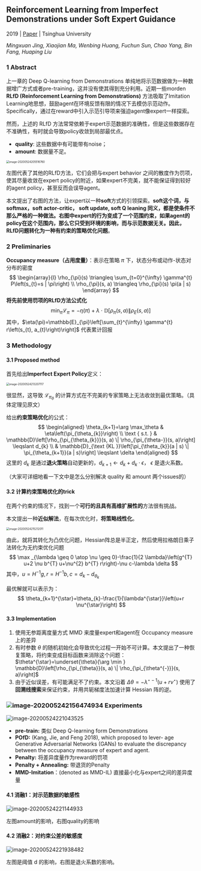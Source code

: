 ## Reinforcement Learning from Imperfect Demonstrations under Soft Expert Guidance

2019 | [Paper](https://arxiv.org/pdf/1911.07109.pdf) | Tsinghua University 

*Mingxuan Jing, Xiaojian Ma, Wenbing Huang, Fuchun Sun, Chao Yang, Bin Fang, Huaping Liu*

### 1 Abstract 

上一章的 Deep Q-learning from Demonstrations 单纯地将示范数据做为一种数据增广方式或者pre-training，这并没有使其得到充分利用。近期一些morden **RLfD (Reinforcement Learning from Demonstrations)** 方法吸取了Imitation Learning地思想，鼓励agent在环境反馈有限的情况下去模仿示范动作。Specifically，通过在reward中引入示范引导项来强迫agent像expert一样探索。

然而，上述的 RLfD 方法常常依赖于expert示范数据的准确性，但是这些数据存在不准确性，有时就会导致policy收敛到局部最优点。

- **quality**: 这些数据中有可能带有noise；
- **amount**: 数据量不足。

<img src="./RLfrom_Imperfect_Demonstration.assets\image-20200524205516760.png" alt="image-20200524205516760" style="zoom:50%;" />

左图代表了其他的RLfD方法，它们会把与expert behavior 之间的散度作为罚项，使其尽量收敛在expert policy的附近，如果expert不完美，就不能保证得到较好的agent policy，甚至反而会误导agent。

本文提出了右图的方法，让expert以一种**soft**方式的引领探索。**soft这个词，与softmax，soft actor-critic， soft update, soft Q leaning 同义，都是使条件不那么严格的一种做法。**右图中expert的行为变成了一个范围约束，如果agent的policy在这个范围内，那么它只受到环境的影响，而与示范数据无关。因此，RLfD问题转化为一种**有约束的策略优化问题**。



### 2 Preliminaries

**Occupancy measure（占用度量）**：表示在策略 $\pi$ 下，状态分布或动作-状态对分布的密度
$$
\begin{array}{l}
\rho_{\pi}(s) \triangleq \sum_{t=0}^{\infty} \gamma^{t} P\left(s_{t}=s | \pi\right) \\
\rho_{\pi}(s, a) \triangleq \rho_{\pi}(s) \pi(a | s)
\end{array}
$$
**将先前使用罚项的RLfD方法公式化**
$$
\min _{\pi} \mathcal{L}_{\pi}=-\eta(\pi)+\lambda \cdot \mathbb{D}\left[\rho_{\pi}(s, a) \| \rho_{E}(s, a)\right]
$$
其中，$\eta(\pi)=\mathbb{E}_{\pi}\left[\sum_{t}^{\infty} \gamma^{t} r\left(s_{t}, a_{t}\right)\right]$ 代表累计回报



### 3 Methodology

#### 3.1 Proposed method

首先给出**Imperfect Expert Policy**定义：

<img src="./RLfrom_Imperfect_Demonstration.assets\image-20200524213207117.png" alt="image-20200524213207117" style="zoom:50%;" />

很显然，这导致 $\mathcal{L}_{\pi_\theta}$ 的计算方式在不完美的专家策略上无法收敛到最优策略。（具体定理见原文）

给出**约束策略优化**的公式：
$$
\begin{aligned}
\theta_{k+1}=\arg \max_\theta & \eta\left(\pi_{\theta_{k}}\right) \\
\text { s.t. } & \mathbb{D}\left[\rho_{\pi_{\theta_{k}}}(s, a) \| \rho_{\pi_{\theta-}}(s, a)\right] \leqslant d_{k} \\
& \mathbb{D}_{\text {KL }}\left[\pi_{\theta_{k}}(a | s) \| \pi_{\theta_{k+1}}(a | s)\right] \leqslant \delta
\end{aligned}
$$
这里的 $d_k$ 是通过**退火策略**自动更新的，$d_{k+1} \leftarrow d_{k}+d_{k} \cdot \epsilon$， $\epsilon$ 是退火系数。

（大家可详细地看一下文中是怎么分别解决 quality 和 amount 两个issues的）

#### 3.2 计算约束策略优化的trick

在两个约束的情况下，找到一个**可行的且具有高维扩展性的**方法很有挑战。

本文提出一种**近似解法**，在每次优化时，**将策略线性化**。

<img src="./RLfrom_Imperfect_Demonstration.assets\image-20200524215212011.png" alt="image-20200524215212011" style="zoom: 50%;" />

由此，就将其转化为凸优化问题，Hessian阵总是半正定，然后使用拉格朗日乘子法转化为无约束优化问题
$$
\max _{\lambda \geq 0 \atop \nu \geq 0}-\frac{1}{2 \lambda}\left(g^{T} u+2 \nu b^{T} u+\nu^{2} b^{T} r\right)-\nu c-\lambda \delta
$$
其中，$u=H^{-1} g, r=H^{-1} b, c=d_{k}-d_{\theta_{k}}$

最优解就可以表示为：
$$
\theta_{k+1}^{\star}=\theta_{k}-\frac{1}{\lambda^{\star}}\left(u+r \nu^{\star}\right)
$$


#### 3.3 Implementation

1. 使用无参距离度量方式 MMD 来度量expert和agent在 Occupancy measure 上的差异
2. 有时参数 $\theta$ 的随机初始化会导致优化过程一开始不可计算。本文提出了一种恢复策略，将约束变成目标函数来消除这个问题：$\theta^{\star}=\underset{\theta}{\arg \min } \mathbb{D}\left[\rho_{\pi_{\theta}}(s, a) \| \rho_{\pi_{\theta^{-}}}(s, a)\right]$
3. 由于近似误差，有可能满足不了约束。本文沿着 $\Delta \theta=-\lambda^{\star-1}\left(u+r \nu^{\star}\right)$ 使用了**回溯线搜索**来保证约束，并用共轭梯度法加速计算 Hessian 阵的逆。

### ![image-20200524215647493](./RLfrom_Imperfect_Demonstration.assets\image-20200524215647493.png)4 Experiments

![image-20200524221043525](./RLfrom_Imperfect_Demonstration.assets\image-20200524221043525.png)

- **pre-train:** 类似 Deep Q-learning form Demonstrations
- **POfD:**  (Kang, Jie, and Feng 2018), which proposed to lever- age Generative Adversarial Networks (GANs)  to evaluate the discrepancy between the occupancy measure of expert and agent. 
- **Penalty:** 将差异度量作为reward的罚项
- **Penalty + Annealing:** 带退货的Penalty
- **MMD-Imitation**：(denoted as MMD-IL) 直接最小化与expert之间的差异度量

#### 4.1 消融1：对示范数据的敏感性

![image-20200524221144933](./RLfrom_Imperfect_Demonstration.assets\image-20200524221144933.png)

左图amount的影响，右图quality的影响

#### 4.2 消融2：对约束公差的敏感度

![image-20200524221938482](./RLfrom_Imperfect_Demonstration.assets\image-20200524221938482.png)

左图是阈值 d 的影响，右图是退火系数的影响。

